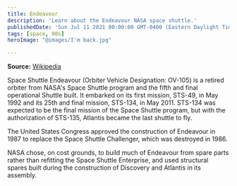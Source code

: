 ```yaml
---
title: Endeavour
description: 'Learn about the Endeavour NASA space shuttle.'
publishedDate: 'Sun Jul 11 2021 00:00:00 GMT-0400 (Eastern Daylight Time)'
tags: [space, 90s]
heroImage: "@images/I'm back.jpg"

---
```


**Source:** [Wikipedia](https://en.wikipedia.org/wiki/Space_Shuttle_Endeavour)

Space Shuttle Endeavour (Orbiter Vehicle Designation: OV-105) is a retired orbiter from NASA's Space Shuttle program and the fifth and final operational Shuttle built. It embarked on its first mission, STS-49, in May 1992 and its 25th and final mission, STS-134, in May 2011. STS-134 was expected to be the final mission of the Space Shuttle program, but with the authorization of STS-135, Atlantis became the last shuttle to fly.

The United States Congress approved the construction of Endeavour in 1987 to replace the Space Shuttle Challenger, which was destroyed in 1986.

NASA chose, on cost grounds, to build much of Endeavour from spare parts rather than refitting the Space Shuttle Enterprise, and used structural spares built during the construction of Discovery and Atlantis in its assembly.
